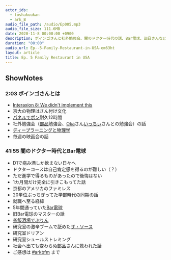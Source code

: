 ```yaml
---
actor_ids:
  - toshakuukan
  - ark_B
audio_file_path: /audio/Ep005.mp3
audio_file_size: 111.6MB
date: 2020-11-8 00:00:00 +0900
description: ボインゴさんと社外勉強会、闇のドクター時代の話、Bar電球、部品さんなどについて話しました。
duration: "00:00"
audio_url: Ep--5-Family-Restaurant-in-USA-em63ht
layout: article
title: Ep. 5 Family Restaurant in USA
---
```


## ShowNotes

### 2:03 ボインゴさんとは

* [Interaxion 8: We didn't implement this](https://interaxion-podcast.github.io/8)
* 京大の物理はさん付け文化
* [パネルでポン](https://topics.nintendo.co.jp/article/76c24c49-2e58-4f00-8ed3-a8136e278e30)耐久12時間
* 社外勉強会（[部品](https://twitter.com/tjmlab)勉強会、[Oka](https://twitter.com/nowohyeah)さん[いっちぃ](https://twitter.com/chotoQ)さんとの勉強会）の話
* [ディープラーニングと物理学](https://amzn.to/2JMvxpR)
* 毎週の映画会の話


### 41:55 闇のドクター時代とBar電球

* D1で病み酒しか飲まない日々へ
* ドクターコースは自己肯定感を得るのが難しい（？）
* ただ進学で得るものがあったので後悔はない
* 1カ月間だけ完全に引きこもってた話
* 京都のアメリカのファミレス
* 20単位ぶっちぎってた学部時代の同期の話
* 就職へ至る経緯
* 5年間通っていた[Bar電球](https://twitter.com/Bardenkyuu)
* 旧Bar電球のマスターの話
* [釜飯酒場でぶりん](https://tabelog.com/kyoto/A2601/A260302/26025001/)
* 研究室の激辛ブームで舐めた[ザ・ソース](https://amzn.to/2I44Z2X)
* 研究室ドリアン
* 研究室シュールストレミング
* 社会へ出ても変わらぬ[部品](https://twitter.com/tjmlab)さんに救われた話
* ご感想は [#arkbfm](https://paper.dropbox.com/?q=%23arkbfm) まで
